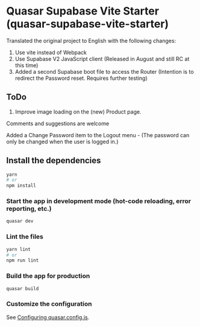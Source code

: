 # Quasar Supabase Vite Starter (quasar-supabase-vite-starter)

Translated the original project to English with the following changes:

1) Use vite instead of Webpack
2) Use Supabase V2 JavaScript client (Released in August and still RC at this time)
3) Added a second Supabase boot file to access the Router (Intention is to redirect the Password reset. Requires further testing)

## ToDo
1) Improve image loading on the (new) Product page.

Comments and suggestions are welcome

Added a Change Password item to the Logout menu - (The password can only be changed when the user is logged in.)

## Install the dependencies
```bash
yarn
# or
npm install
```

### Start the app in development mode (hot-code reloading, error reporting, etc.)
```bash
quasar dev
```


### Lint the files
```bash
yarn lint
# or
npm run lint
```



### Build the app for production
```bash
quasar build
```

### Customize the configuration
See [Configuring quasar.config.js](https://v2.quasar.dev/quasar-cli-vite/quasar-config-js).
